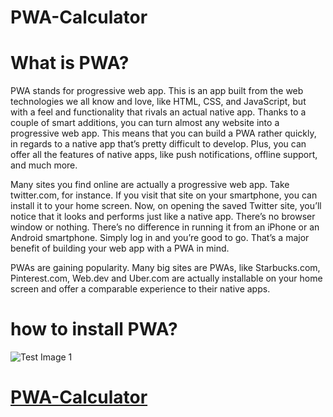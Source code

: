 # PWA-Calculator

# What is PWA?
PWA stands for progressive web app. This is an app built from the web technologies we all know and love, like HTML, CSS, and JavaScript, but with a feel and functionality that rivals an actual native app. Thanks to a couple of smart additions, you can turn almost any website into a progressive web app. This means that you can build a PWA rather quickly, in regards to a native app that’s pretty difficult to develop. Plus, you can offer all the features of native apps, like push notifications, offline support, and much more.

Many sites you find online are actually a progressive web app. Take twitter.com, for instance. If you visit that site on your smartphone, you can install it to your home screen. Now, on opening the saved Twitter site, you’ll notice that it looks and performs just like a native app. There’s no browser window or nothing. There’s no difference in running it from an iPhone or an Android smartphone. Simply log in and you’re good to go. That’s a major benefit of building your web app with a PWA in mind.

PWAs are gaining popularity. Many big sites are PWAs, like Starbucks.com, Pinterest.com, Web.dev and Uber.com are actually installable on your home screen and offer a comparable experience to their native apps.

# how to install PWA?

![Test Image 1](test.gif)


# [PWA-Calculator](https://piyushingale007.github.io/PWA-Calculator/)

